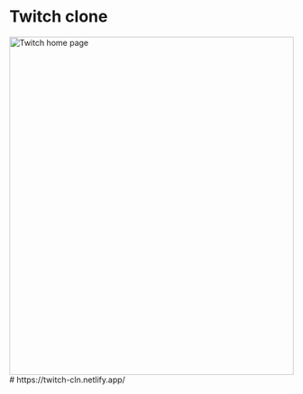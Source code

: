 # Twitch clone
<img src="localhost_300_.jpg" alt="Twitch home page" width="100%" height="600">
# https://twitch-cln.netlify.app/
